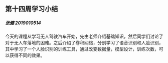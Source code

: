 ## 第十四周学习小结

##### 张健 2019010514

今天的课程从学习无人驾驶汽车开始，先由老师介绍基础知识，然后同学们讨论了对于无人车落地的困难。之后介绍了卷积网络，分别学习了语音识别和人脸识别，其中学习了一个人脸识别的训练工具，通过改变数据量，模型设计，训练次数，可以获得不同的效果。